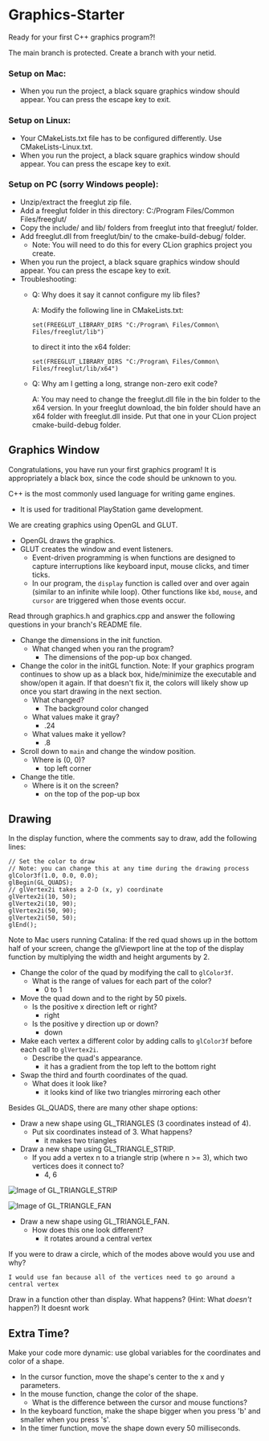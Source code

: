 # Graphics-Starter

Ready for your first C++ graphics program?!

The main branch is protected. Create a branch with your netid.

### Setup on Mac:
* When you run the project, a black square graphics window should appear. You can press the escape key to exit.

### Setup on Linux:
* Your CMakeLists.txt file has to be configured differently. Use CMakeLists-Linux.txt.
* When you run the project, a black square graphics window should appear. You can press the escape key to exit.

### Setup on PC (sorry Windows people):
* Unzip/extract the freeglut zip file.
* Add a freeglut folder in this directory: C:/Program Files/Common Files/freeglut/
* Copy the include/ and lib/ folders from freeglut into that freeglut/ folder.
* Add freeglut.dll from freeglut/bin/ to the cmake-build-debug/ folder.
    * Note: You will need to do this for every CLion graphics project you create.
* When you run the project, a black square graphics window should appear. You can press the escape key to exit.
* Troubleshooting:
    * Q: Why does it say it cannot configure my lib files?
      
      A: Modify the following line in CMakeLists.txt:
      
      ```set(FREEGLUT_LIBRARY_DIRS "C:/Program\ Files/Common\ Files/freeglut/lib")```
      
      to direct it into the x64 folder:
      
      ```set(FREEGLUT_LIBRARY_DIRS "C:/Program\ Files/Common\ Files/freeglut/lib/x64")```

    * Q: Why am I getting a long, strange non-zero exit code?

      A: You may need to change the freeglut.dll file in the bin folder to the x64 version. In your freeglut download, the bin folder should have an x64 folder with freeglut.dll inside. Put that one in your CLion project cmake-build-debug folder.

## Graphics Window

Congratulations, you have run your first graphics program! It is appropriately a black box, since the code should be unknown to you.

C++ is the most commonly used language for writing game engines. 
* It is used for traditional PlayStation game development.

We are creating graphics using OpenGL and GLUT.
* OpenGL draws the graphics.
* GLUT creates the window and event listeners.
    * Event-driven programming is when functions are designed to capture interruptions like keyboard input, mouse clicks, and timer ticks.
    * In our program, the `display` function is called over and over again (similar to an infinite while loop). Other functions like `kbd`, `mouse`, and `cursor` are triggered when those events occur.
    
Read through graphics.h and graphics.cpp and answer the following questions in your branch's README file.
* Change the dimensions in the init function. 
    * What changed when you ran the program?
      * The dimensions of the pop-up box changed.
* Change the color in the initGL function. 
Note: If your graphics program continues to show up as a black box, hide/minimize the executable and show/open it again. If that doesn't fix it, the colors will likely show up once you start drawing in the next section.
    * What changed? 
      * The background color changed
    * What values make it gray?
      * .24
    * What values make it yellow?
      * .8
* Scroll down to `main` and change the window position. 
    * Where is (0, 0)?
      * top left corner
* Change the title.
    * Where is it on the screen?
      * on the top of the pop-up box
    
## Drawing

In the display function, where the comments say to draw, add the following lines:
```
// Set the color to draw
// Note: you can change this at any time during the drawing process
glColor3f(1.0, 0.0, 0.0);
glBegin(GL_QUADS);
// glVertex2i takes a 2-D (x, y) coordinate
glVertex2i(10, 50);
glVertex2i(10, 90);
glVertex2i(50, 90);
glVertex2i(50, 50);
glEnd();
```
Note to Mac users running Catalina: If the red quad shows up in the bottom half of your screen, change the glViewport line at the top of the display function by multiplying the width and height arguments by 2.

* Change the color of the quad by modifying the call to `glColor3f`.
    * What is the range of values for each part of the color?
      * 0 to 1
* Move the quad down and to the right by 50 pixels.
    * Is the positive x direction left or right?
      * right
    * Is the positive y direction up or down?
      * down
* Make each vertex a different color by adding calls to `glColor3f` before each call to `glVertex2i`.
    * Describe the quad's appearance.
      * it has a gradient from the top left to the bottom right
* Swap the third and fourth coordinates of the quad.
    * What does it look like?
      * it looks kind of like two triangles mirroring each other

Besides GL_QUADS, there are many other shape options:
* Draw a new shape using GL_TRIANGLES (3 coordinates instead of 4).
    * Put six coordinates instead of 3. What happens?
      * it makes two triangles
* Draw a new shape using GL_TRIANGLE_STRIP.
    * If you add a vertex n to a triangle strip (where n >= 3), which two vertices does it connect to?
      * 4, 6

![Image of GL_TRIANGLE_STRIP](triangle_strip.png)

![Image of GL_TRIANGLE_FAN](triangle_fan.png)

* Draw a new shape using GL_TRIANGLE_FAN.
    * How does this one look different?
      * it rotates around a central vertex

If you were to draw a circle, which of the modes above would you use and why?

    I would use fan because all of the vertices need to go around a central vertex

Draw in a function other than display. What happens? (Hint: What *doesn't* happen?)
    It doesnt work

## Extra Time?

Make your code more dynamic: use global variables for the coordinates and color of a shape.
* In the cursor function, move the shape's center to the x and y parameters.
* In the mouse function, change the color of the shape.
    * What is the difference between the cursor and mouse functions?
* In the keyboard function, make the shape bigger when you press 'b' and smaller when you press 's'.
* In the timer function, move the shape down every 50 milliseconds.
